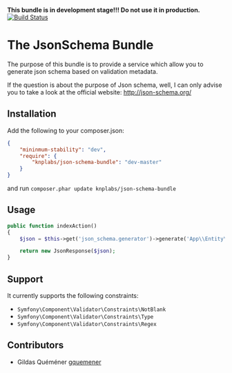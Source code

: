**This bundle is in development stage!!! Do not use it in production.**
[![Build Status](https://secure.travis-ci.org/KnpLabs/KnpJsonSchemaBundle.png)](https://travis-ci.org/KnpLabs/KnpJsonSchemaBundle)

The JsonSchema Bundle
=====================

The purpose of this bundle is to provide a service which allow you to generate json schema based on validation metadata.

If the question is about the purpose of Json schema, well, I can only advise you to take a look at the official website: http://json-schema.org/

Installation
------------
Add the following to your composer.json:
``` json
{
    "mininmum-stability": "dev",
    "require": {
        "knplabs/json-schema-bundle": "dev-master"
    }
}
```

and run `composer.phar update knplabs/json-schema-bundle`

Usage
-----
``` php
public function indexAction()
{
    $json = $this->get('json_schema.generator')->generate('App\\Entity\\User');

    return new JsonResponse($json);
}
```

Support
-------
It currently supports the following constraints:
 - `Symfony\Component\Validator\Constraints\NotBlank`
 - `Symfony\Component\Validator\Constraints\Type`
 - `Symfony\Component\Validator\Constraints\Regex`

Contributors
------------
 - Gildas Quéméner [gquemener](https://github.com/gquemener)
